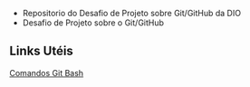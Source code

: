 * Repositorio do Desafio de Projeto sobre  Git/GitHub  da DIO
* Desafio de Projeto sobre  o Git/GitHub
## Links Utéis
[Comandos Git Bash](https://medium.com/@andradegabriela20/o-que-%C3%A9-git-git-bash-e-comandos-b%C3%A1sicos-94a53de6d376)
